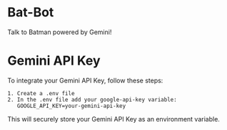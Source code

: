 # Bat-Bot
 Talk to Batman powered by Gemini!

# Gemini API Key
To integrate your Gemini API Key, follow these steps:
```
1. Create a .env file
2. In the .env file add your google-api-key variable:
   GOOGLE_API_KEY=your-gemini-api-key
```
This will securely store your Gemini API Key as an environment variable.

